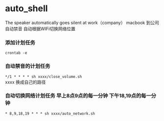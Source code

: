 # auto_shell
The speaker automatically goes silent at work（company）
macbook 到公司自动禁音
自动根据WIFi切换网络位置

### 添加计划任务
`crontab -e `
### 自动禁音的计划任务
`*/1 * * * * sh xxxx/close_volume.sh`  
xxxx 换成自己的路径
### 自动切换网络计划任务 早上8点9点的每一分钟 下午18,19点的每一分钟
`* 8,9,18,19 * * * sh xxxx/auto_network.sh`
